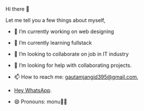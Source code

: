  Hi there 👋


Let me tell you a few things about myself,



- 🔭 I’m currently working on web designing
- 🌱 I’m currently learning fullstack 
- 👯 I’m looking to collaborate on job in IT industry
- 🤔 I’m looking for help with collaborating projects.
- 📫 How to reach me: gautamjangid395@gmail.com,
- [Hey WhatsApp](https://wa.me/917877394329).

- 😄 Pronouns: monu🥰🥰

